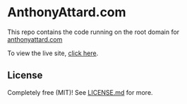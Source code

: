 # AnthonyAttard.com

This repo contains the code running on the root domain for [anthonyattard.com](https://anthonyattard.com/)

To view the live site, [click here](https://anthonyattard.com/).

## License

Completely free (MIT)! See [LICENSE.md](LICENSE.md) for more.
